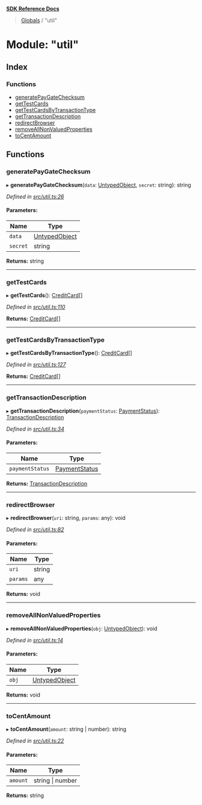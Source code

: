 **[SDK Reference Docs](../README.md)**

> [Globals](../README.md) / "util"

# Module: "util"

## Index

### Functions

- [generatePayGateChecksum](_util_.md#generatepaygatechecksum)
- [getTestCards](_util_.md#gettestcards)
- [getTestCardsByTransactionType](_util_.md#gettestcardsbytransactiontype)
- [getTransactionDescription](_util_.md#gettransactiondescription)
- [redirectBrowser](_util_.md#redirectbrowser)
- [removeAllNonValuedProperties](_util_.md#removeallnonvaluedproperties)
- [toCentAmount](_util_.md#tocentamount)

## Functions

### generatePayGateChecksum

▸ **generatePayGateChecksum**(`data`: [UntypedObject](../interfaces/_types_.untypedobject.md), `secret`: string): string

_Defined in [src/util.ts:26](https://github.com/distributhor/paygate-sdk/blob/3d3a525/src/util.ts#L26)_

#### Parameters:

| Name     | Type                                                    |
| -------- | ------------------------------------------------------- |
| `data`   | [UntypedObject](../interfaces/_types_.untypedobject.md) |
| `secret` | string                                                  |

**Returns:** string

---

### getTestCards

▸ **getTestCards**(): [CreditCard](../interfaces/_types_.creditcard.md)[]

_Defined in [src/util.ts:110](https://github.com/distributhor/paygate-sdk/blob/3d3a525/src/util.ts#L110)_

**Returns:** [CreditCard](../interfaces/_types_.creditcard.md)[]

---

### getTestCardsByTransactionType

▸ **getTestCardsByTransactionType**(): [CreditCard](../interfaces/_types_.creditcard.md)[]

_Defined in [src/util.ts:127](https://github.com/distributhor/paygate-sdk/blob/3d3a525/src/util.ts#L127)_

**Returns:** [CreditCard](../interfaces/_types_.creditcard.md)[]

---

### getTransactionDescription

▸ **getTransactionDescription**(`paymentStatus`: [PaymentStatus](../interfaces/_types_.paymentstatus.md)): [TransactionDescription](../interfaces/_types_.transactiondescription.md)

_Defined in [src/util.ts:34](https://github.com/distributhor/paygate-sdk/blob/3d3a525/src/util.ts#L34)_

#### Parameters:

| Name            | Type                                                    |
| --------------- | ------------------------------------------------------- |
| `paymentStatus` | [PaymentStatus](../interfaces/_types_.paymentstatus.md) |

**Returns:** [TransactionDescription](../interfaces/_types_.transactiondescription.md)

---

### redirectBrowser

▸ **redirectBrowser**(`uri`: string, `params`: any): void

_Defined in [src/util.ts:82](https://github.com/distributhor/paygate-sdk/blob/3d3a525/src/util.ts#L82)_

#### Parameters:

| Name     | Type   |
| -------- | ------ |
| `uri`    | string |
| `params` | any    |

**Returns:** void

---

### removeAllNonValuedProperties

▸ **removeAllNonValuedProperties**(`obj`: [UntypedObject](../interfaces/_types_.untypedobject.md)): void

_Defined in [src/util.ts:14](https://github.com/distributhor/paygate-sdk/blob/3d3a525/src/util.ts#L14)_

#### Parameters:

| Name  | Type                                                    |
| ----- | ------------------------------------------------------- |
| `obj` | [UntypedObject](../interfaces/_types_.untypedobject.md) |

**Returns:** void

---

### toCentAmount

▸ **toCentAmount**(`amount`: string \| number): string

_Defined in [src/util.ts:22](https://github.com/distributhor/paygate-sdk/blob/3d3a525/src/util.ts#L22)_

#### Parameters:

| Name     | Type             |
| -------- | ---------------- |
| `amount` | string \| number |

**Returns:** string
